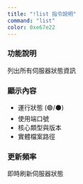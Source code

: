 ```yaml
---
title: "!list 指令說明"
command: "list"
color: 0xe67e22
---
```


### 功能說明
列出所有伺服器狀態資訊

### 顯示內容
- 運行狀態 (🟢/⚫)
- 使用端口號
- 核心類型與版本
- 實體檔案路徑

### 更新頻率
即時刷新伺服器狀態
